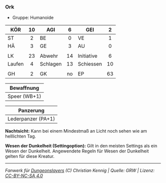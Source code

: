 ### Ork

- Gruppe: Humanoide

| KÖR    | 10  | AGI      |  6  | GEI        |  2  |
| ------ | :-: | -------- | :-: | ---------- | :-: |
| ST     |  2  | BE       |  0  | VE         |  1  |
| HÄ     |  3  | GE       |  3  | AU         |  0  |
|        |     |          |     |            |     |
| LK     | 23  | Abwehr   | 14  | Initiative |  6  |
| Laufen |  4  | Schlagen | 13  | Schiessen  | 10  |
|        |     |          |     |            |     |
| GH     |  2  | GK       | no  | EP         | 63  |

|  Bewaffnung  |
| :----------: |
| Speer (WB+1) |

|     Panzerung      |
| :----------------: |
| Lederpanzer (PA+1) |

**Nachtsicht:** Kann bei einem Mindestmaß an Licht noch sehen wie am helllichten Tag.

**Wesen der Dunkelheit (Settingoption):** Gilt in den meisten Settings als ein Wesen der Dunkelheit. Angewendete Regeln für Wesen der Dunkelheit gelten für diese Kreatur.

---

_Fanwerk für [Dungeonslayers](https://www.dungeonslayers.net/) (C) Christian Kennig | Quelle: GRW | Lizenz: [CC-BY-NC-SA 4.0](https://creativecommons.org/licenses/by-nc-sa/4.0/deed.de)_
